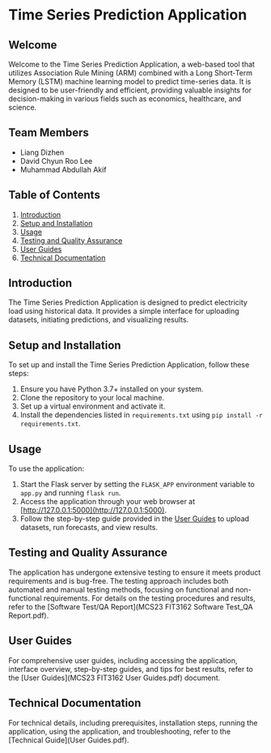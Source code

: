 # Time Series Prediction Application

## Welcome

Welcome to the Time Series Prediction Application, a web-based tool that utilizes Association Rule Mining (ARM) combined with a Long Short-Term Memory (LSTM) machine learning model to predict time-series data. It is designed to be user-friendly and efficient, providing valuable insights for decision-making in various fields such as economics, healthcare, and science.

## Team Members

- Liang Dizhen
- David Chyun Roo Lee
- Muhammad Abdullah Akif

## Table of Contents

1. [Introduction](#introduction)
2. [Setup and Installation](#setup-and-installation)
3. [Usage](#usage)
4. [Testing and Quality Assurance](#testing-and-quality-assurance)
5. [User Guides](#user-guides)
6. [Technical Documentation](#technical-documentation)

## Introduction

The Time Series Prediction Application is designed to predict electricity load using historical data. It provides a simple interface for uploading datasets, initiating predictions, and visualizing results.

## Setup and Installation

To set up and install the Time Series Prediction Application, follow these steps:

1. Ensure you have Python 3.7+ installed on your system.
2. Clone the repository to your local machine.
3. Set up a virtual environment and activate it.
4. Install the dependencies listed in `requirements.txt` using `pip install -r requirements.txt`.

## Usage

To use the application:

1. Start the Flask server by setting the `FLASK_APP` environment variable to `app.py` and running `flask run`.
2. Access the application through your web browser at [http://127.0.0.1:5000](http://127.0.0.1:5000).
3. Follow the step-by-step guide provided in the [User Guides](#user-guides) to upload datasets, run forecasts, and view results.

## Testing and Quality Assurance

The application has undergone extensive testing to ensure it meets product requirements and is bug-free. The testing approach includes both automated and manual testing methods, focusing on functional and non-functional requirements. For details on the testing procedures and results, refer to the [Software Test/QA Report](MCS23 FIT3162 Software Test_QA Report.pdf).

## User Guides

For comprehensive user guides, including accessing the application, interface overview, step-by-step guides, and tips for best results, refer to the [User Guides](MCS23 FIT3162 User Guides.pdf) document.

## Technical Documentation

For technical details, including prerequisites, installation steps, running the application, using the application, and troubleshooting, refer to the [Technical Guide](User Guides.pdf).

